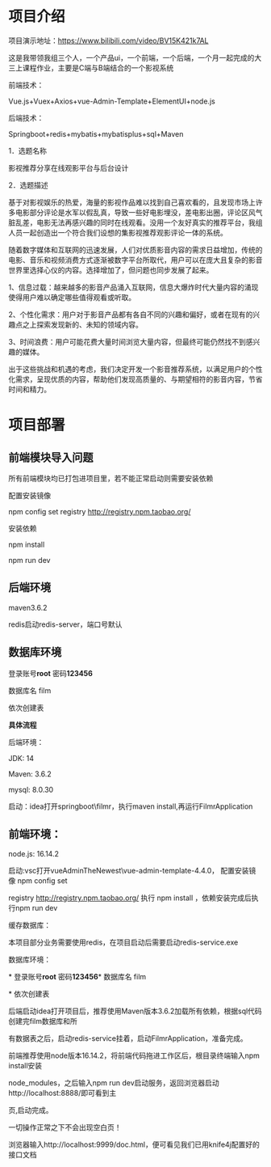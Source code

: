 # 项目介绍
项目演示地址：https://www.bilibili.com/video/BV15K421k7AL

这是我带领我组三个人，一个产品ui，一个前端，一个后端，一个月一起完成的大三上课程作业，主要是C端与B端结合的一个影视系统

前端技术：

Vue.js+Vuex+Axios+vue-Admin-Template+ElementUI+node.js

后端技术：

Springboot+redis+mybatis+mybatisplus+sql+Maven

1．选题名称

影视推荐分享在线观影平台与后台设计

2．选题描述

基于对影视娱乐的热爱，海量的影视作品难以找到自己喜欢看的，且发现市场上许多电影部分评论是水军以假乱真，导致一些好电影埋没，差电影出圈，评论区风气脏乱差，电影无法再感兴趣的同时在线观看。没用一个友好真实的推荐平台，我组人员一起创造出一个符合我们设想的集影视推荐观影评论一体的系统。

随着数字媒体和互联网的迅速发展，人们对优质影音内容的需求日益增加，传统的电影、音乐和视频消费方式逐渐被数字平台所取代，用户可以在庞大且复杂的影音世界里选择心仪的内容。选择增加了，但问题也同步发展了起来。

1、信息过载：越来越多的影音产品涌入互联网，信息大爆炸时代大量内容的涌现使得用户难以确定哪些值得观看或听取。

2、个性化需求：用户对于影音产品都有各自不同的兴趣和偏好，或者在现有的兴趣点之上探索发现新的、未知的领域内容。

3、时间浪费：用户可能花费大量时间浏览大量内容，但最终可能仍然找不到感兴趣的媒体。

出于这些挑战和机遇的考虑，我们决定开发一个影音推荐系统，以满足用户的个性化需求，呈现优质的内容，帮助他们发现高质量的、与期望相符的影音内容，节省时间和精力。

# **项目部署**

## 前端模块导入问题

所有前端模块均已打包进项目里，若不能正常启动则需要安装依赖

配置安装镜像

npm config set registry http://registry.npm.taobao.org/

安装依赖

npm install

npm run dev

## 后端环境

maven3.6.2

redis启动redis-server，端口号默认

##  数据库环境

登录账号**root** 密码**123456**

数据库名 film

依次创建表

**具体流程**

后端环境：

JDK: 14

Maven: 3.6.2

mysql: 8.0.30

启动：idea打开springboot\filmr，执行maven install,再运行FilmrApplication

## 前端环境：

node.js: 16.14.2

启动:vsc打开vueAdminTheNewest\vue-admin-template-4.4.0， 配置安装镜像 npm config set

registry http://registry.npm.taobao.org/ 执行 npm install ，依赖安装完成后执行npm run dev

缓存数据库：

本项目部分业务需要使用redis，在项目启动后需要启动redis-service.exe

数据库环境：

\* 登录账号**root** 密码**123456*** 数据库名 film

\* 依次创建表

后端启动idea打开项目后，推荐使用Maven版本3.6.2加载所有依赖，根据sql代码创建完film数据库和所

有数据表之后，启动redis-service挂着，启动FilmrApplication，准备完成。

前端推荐使用node版本16.14.2，将前端代码拖进工作区后，根目录终端输入npm install安装

node_modules，之后输入npm run dev启动服务，返回浏览器启动http://localhost:8888/即可看到主

页,启动完成。

一切操作正常之下不会出现空白页！

浏览器输入http://localhost:9999/doc.html，便可看见我们已用knife4j配置好的接口文档
